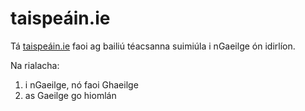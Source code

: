 # taispeáin.ie 

Tá [taispeáin.ie](https://taispeain.vercel.app/) faoi ag bailiú téacsanna suimiúla i nGaeilge ón idirlíon.

Na rialacha:
1. i nGaeilge, nó faoi Ghaeilge 
2. as Gaeilge go hiomlán
